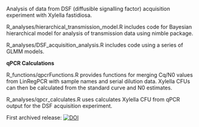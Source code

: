Analysis of data from DSF (diffusible signalling factor) acquisition experiment with Xylella fastidiosa.

R_analyses/hierarchical_transmission_model.R includes code for Bayesian hierarchical model for analysis of transmission data using nimble package.

R_analyses/DSF_acquisition_analysis.R includes code using a series of GLMM models.

<b>qPCR Calculations</b>

R_functions/qpcrFunctions.R provides functions for merging Cq/N0 values from LinRegPCR with sample names and serial dilution data. Xylella CFUs can then be calculated from the standard curve and N0 estimates.

R_analyses/qpcr_calculates.R uses calculates Xylella CFU from qPCR output for the DSF acquisition experiment.

First archived release: 
[![DOI](https://zenodo.org/badge/83522974.svg)](https://zenodo.org/badge/latestdoi/83522974)
